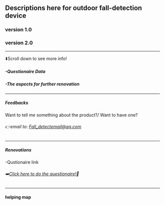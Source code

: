 ## Descriptions here for outdoor fall-detection device

### version 1.0


### version 2.0



---
⬇️Scroll down to see more info!



##### -Questionaire Data




##### -The aspects for further renovation




---
##### Feedbacks
Want to tell me something about the product?/ Want to have one?
###### 👉email to: Fall_detectemail@qq.com
---

##### Renovations


-Qustionaire link
###### ➡️[Click here to do the questionaire!](https://v.wjx.cn/vm/Q2Frjo2.aspx#)📝
---
#### helping map
